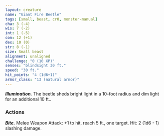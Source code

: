 ```yaml
---
layout: creature
name: "Giant Fire Beetle"
tags: [small, beast, cr0, monster-manual]
cha: 3 (-4)
wis: 7 (-2)
int: 1 (-5)
con: 12 (+1)
dex: 10 (0)
str: 8 (-1)
size: Small beast
alignment: unaligned
challenge: "0 (10 XP)"
senses: "blindsight 30 ft."
speed: "30 ft."
hit_points: "4 (1d6+1)"
armor_class: "13 (natural armor)"
---
```


***Illumination.*** The beetle sheds bright light in a 10-foot radius and dim light for an additional 10 ft..

### Actions

***Bite.*** Melee Weapon Attack: +1 to hit, reach 5 ft., one target. Hit: 2 (1d6 - 1) slashing damage.
